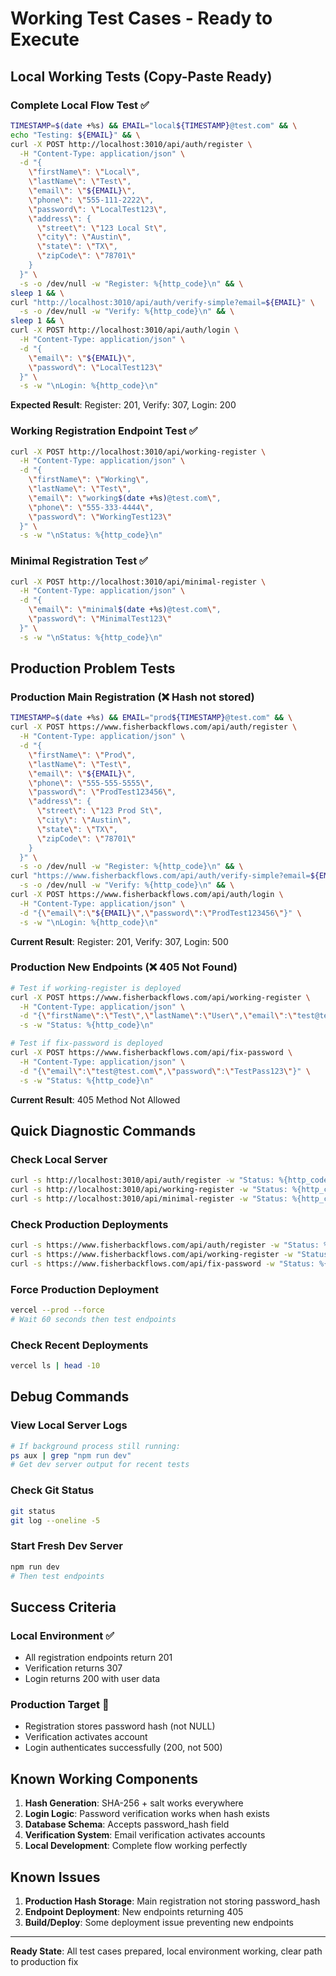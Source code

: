 # Working Test Cases - Ready to Execute

## Local Working Tests (Copy-Paste Ready)

### **Complete Local Flow Test** ✅
```bash
TIMESTAMP=$(date +%s) && EMAIL="local${TIMESTAMP}@test.com" && \
echo "Testing: ${EMAIL}" && \
curl -X POST http://localhost:3010/api/auth/register \
  -H "Content-Type: application/json" \
  -d "{
    \"firstName\": \"Local\",
    \"lastName\": \"Test\",
    \"email\": \"${EMAIL}\",
    \"phone\": \"555-111-2222\",
    \"password\": \"LocalTest123\",
    \"address\": {
      \"street\": \"123 Local St\",
      \"city\": \"Austin\",
      \"state\": \"TX\",
      \"zipCode\": \"78701\"
    }
  }" \
  -s -o /dev/null -w "Register: %{http_code}\n" && \
sleep 1 && \
curl "http://localhost:3010/api/auth/verify-simple?email=${EMAIL}" \
  -s -o /dev/null -w "Verify: %{http_code}\n" && \
sleep 1 && \
curl -X POST http://localhost:3010/api/auth/login \
  -H "Content-Type: application/json" \
  -d "{
    \"email\": \"${EMAIL}\",
    \"password\": \"LocalTest123\"
  }" \
  -s -w "\nLogin: %{http_code}\n"
```
**Expected Result**: Register: 201, Verify: 307, Login: 200

### **Working Registration Endpoint Test** ✅
```bash
curl -X POST http://localhost:3010/api/working-register \
  -H "Content-Type: application/json" \
  -d "{
    \"firstName\": \"Working\",
    \"lastName\": \"Test\",
    \"email\": \"working$(date +%s)@test.com\",
    \"phone\": \"555-333-4444\",
    \"password\": \"WorkingTest123\"
  }" \
  -s -w "\nStatus: %{http_code}\n"
```

### **Minimal Registration Test** ✅
```bash
curl -X POST http://localhost:3010/api/minimal-register \
  -H "Content-Type: application/json" \
  -d "{
    \"email\": \"minimal$(date +%s)@test.com\",
    \"password\": \"MinimalTest123\"
  }" \
  -s -w "\nStatus: %{http_code}\n"
```

## Production Problem Tests

### **Production Main Registration** (❌ Hash not stored)
```bash
TIMESTAMP=$(date +%s) && EMAIL="prod${TIMESTAMP}@test.com" && \
curl -X POST https://www.fisherbackflows.com/api/auth/register \
  -H "Content-Type: application/json" \
  -d "{
    \"firstName\": \"Prod\",
    \"lastName\": \"Test\",
    \"email\": \"${EMAIL}\",
    \"phone\": \"555-555-5555\",
    \"password\": \"ProdTest123456\",
    \"address\": {
      \"street\": \"123 Prod St\",
      \"city\": \"Austin\",
      \"state\": \"TX\",
      \"zipCode\": \"78701\"
    }
  }" \
  -s -o /dev/null -w "Register: %{http_code}\n" && \
curl "https://www.fisherbackflows.com/api/auth/verify-simple?email=${EMAIL}" \
  -s -o /dev/null -w "Verify: %{http_code}\n" && \
curl -X POST https://www.fisherbackflows.com/api/auth/login \
  -H "Content-Type: application/json" \
  -d "{\"email\":\"${EMAIL}\",\"password\":\"ProdTest123456\"}" \
  -s -w "\nLogin: %{http_code}\n"
```
**Current Result**: Register: 201, Verify: 307, Login: 500

### **Production New Endpoints** (❌ 405 Not Found)
```bash
# Test if working-register is deployed
curl -X POST https://www.fisherbackflows.com/api/working-register \
  -H "Content-Type: application/json" \
  -d "{\"firstName\":\"Test\",\"lastName\":\"User\",\"email\":\"test@test.com\",\"phone\":\"555-0000\",\"password\":\"TestPass123\"}" \
  -s -w "Status: %{http_code}\n"

# Test if fix-password is deployed  
curl -X POST https://www.fisherbackflows.com/api/fix-password \
  -H "Content-Type: application/json" \
  -d "{\"email\":\"test@test.com\",\"password\":\"TestPass123\"}" \
  -s -w "Status: %{http_code}\n"
```
**Current Result**: 405 Method Not Allowed

## Quick Diagnostic Commands

### **Check Local Server**
```bash
curl -s http://localhost:3010/api/auth/register -w "Status: %{http_code}\n" | head -1
curl -s http://localhost:3010/api/working-register -w "Status: %{http_code}\n" | head -1
curl -s http://localhost:3010/api/minimal-register -w "Status: %{http_code}\n" | head -1
```

### **Check Production Deployments**
```bash
curl -s https://www.fisherbackflows.com/api/auth/register -w "Status: %{http_code}\n" | head -1
curl -s https://www.fisherbackflows.com/api/working-register -w "Status: %{http_code}\n" | head -1  
curl -s https://www.fisherbackflows.com/api/fix-password -w "Status: %{http_code}\n" | head -1
```

### **Force Production Deployment**
```bash
vercel --prod --force
# Wait 60 seconds then test endpoints
```

### **Check Recent Deployments**
```bash
vercel ls | head -10
```

## Debug Commands

### **View Local Server Logs**
```bash
# If background process still running:
ps aux | grep "npm run dev"
# Get dev server output for recent tests
```

### **Check Git Status**  
```bash
git status
git log --oneline -5
```

### **Start Fresh Dev Server**
```bash
npm run dev
# Then test endpoints
```

## Success Criteria

### **Local Environment** ✅ 
- All registration endpoints return 201
- Verification returns 307  
- Login returns 200 with user data

### **Production Target** 🎯
- Registration stores password hash (not NULL)
- Verification activates account
- Login authenticates successfully (200, not 500)

## Known Working Components
1. **Hash Generation**: SHA-256 + salt works everywhere
2. **Login Logic**: Password verification works when hash exists  
3. **Database Schema**: Accepts password_hash field
4. **Verification System**: Email verification activates accounts
5. **Local Development**: Complete flow working perfectly

## Known Issues  
1. **Production Hash Storage**: Main registration not storing password_hash
2. **Endpoint Deployment**: New endpoints returning 405 
3. **Build/Deploy**: Some deployment issue preventing new endpoints

---
**Ready State**: All test cases prepared, local environment working, clear path to production fix